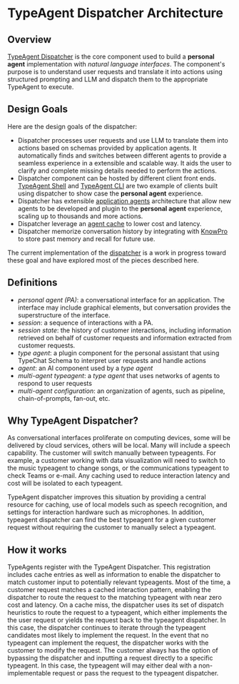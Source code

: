 # TypeAgent Dispatcher Architecture

## Overview

[TypeAgent Dispatcher](../../ts/packages/dispatcher) is the core component used to build a **personal agent** implementation with _natural language interfaces_. The component's purpose is to understand user requests and translate it into actions using structured prompting and LLM and dispatch them to the appropriate TypeAgent to execute.

## Design Goals

Here are the design goals of the dispatcher:

- Dispatcher processes user requests and use LLM to translate them into actions based on schemas provided by application agents. It automatically finds and switches between different agents to provide a seamless experience in a extensible and scalable way. It aids the user to clarify and complete missing details needed to perform the actions.
- Dispatcher component can be hosted by different client front ends. [TypeAgent Shell](../../ts/packages/shell) and [TypeAgent CLI](../../ts/packages/cli) are two example of clients built using dispatcher to show case the **personal agent** experience.
- Dispatcher has extensible [application agents](../../ts/packages/agentSdk/README.md) architecture that allow new agents to be developed and plugin to the **personal agent** experience, scaling up to thousands and more actions.
- Dispatcher leverage an [agent cache](../../ts/packages/cache/README.md) to lower cost and latency.
- Dispatcher memorize conversation history by integrating with [KnowPro](../../ts/packages/knowPro) to store past memory and recall for future use.

The current implementation of the [dispatcher](../../ts/packages/dispatcher) is a work in progress toward these goal and have explored most of the pieces described here.

## Definitions

- _personal agent (PA)_: a conversational interface for an application. The interface may include graphical elements, but conversation provides the superstructure of the interface.
- _session_: a sequence of interactions with a PA.
- _session state_: the history of customer interactions, including information retrieved on behalf of customer requests and information extracted from customer requests.
- _type agent_: a plugin component for the personal assistant that using TypeChat Schema to interpret user requests and handle actions
- _agent_: an AI component used by a _type agent_
- _multi-agent typeagent_: a _type agent_ that uses networks of agents to respond to user requests
- _multi-agent configuration_: an organization of agents, such as pipeline, chain-of-prompts, fan-out, etc.

## Why TypeAgent Dispatcher?

As conversational interfaces proliferate on computing devices, some will be delivered by cloud services, others will be local. Many will include a speech capability. The customer will switch manually between typeagents. For example, a customer working with data visualization will need to switch to the music typeagent to change songs, or the communications typeagent to check Teams or e-mail. Any caching used to reduce interaction latency and cost will be isolated to each typeagent.

TypeAgent dispatcher improves this situation by providing a central resource for caching, use of local models such as speech recognition, and settings for interaction hardware such as microphones. In addition, typeagent dispatcher can find the best typeagent for a given customer request without requiring the customer to manually select a typeagent.

## How it works

TypeAgents register with the TypeAgent Dispatcher. This registration includes cache entries as well as information to enable the dispatcher to match customer input to potentially relevant typeagents. Most of the time, a customer request matches a cached interaction pattern, enabling the dispatcher to route the request to the matching typeagent with near zero cost and latency. On a cache miss, the dispatcher uses its set of dispatch heuristics to route the request to a typeagent, which either implements the the user request or yields the request back to the typeagent dispatcher. In this case, the dispatcher continues to iterate through the typeagent candidates most likely to implement the request. In the event that no typeagent can implement the request, the dispatcher works with the customer to modify the request. The customer always has the option of bypassing the dispatcher and inputting a request directly to a specific typeagent. In this case, the typeagent will may either deal with a non-implementable request or pass the request to the typeagent dispatcher.
